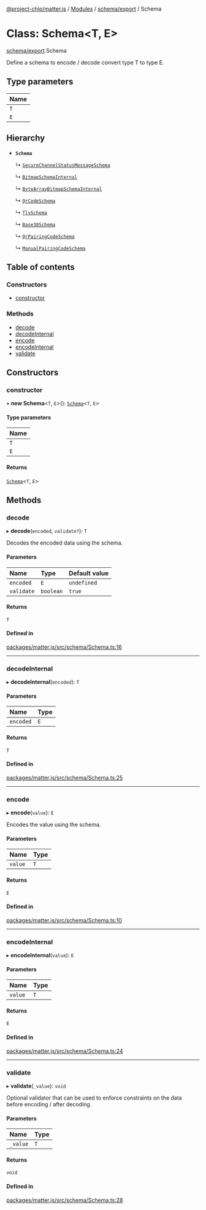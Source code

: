 [@project-chip/matter.js](../README.md) / [Modules](../modules.md) / [schema/export](../modules/schema_export.md) / Schema

# Class: Schema\<T, E\>

[schema/export](../modules/schema_export.md).Schema

Define a schema to encode / decode convert type T to type E.

## Type parameters

| Name |
| :------ |
| `T` |
| `E` |

## Hierarchy

- **`Schema`**

  ↳ [`SecureChannelStatusMessageSchema`](protocol_securechannel_export.SecureChannelStatusMessageSchema.md)

  ↳ [`BitmapSchemaInternal`](schema_export.BitmapSchemaInternal.md)

  ↳ [`ByteArrayBitmapSchemaInternal`](schema_export.ByteArrayBitmapSchemaInternal.md)

  ↳ [`QrCodeSchema`](schema_export.QrCodeSchema.md)

  ↳ [`TlvSchema`](tlv_export.TlvSchema.md)

  ↳ [`Base38Schema`](schema_export._internal_.Base38Schema.md)

  ↳ [`QrPairingCodeSchema`](schema_export._internal_.QrPairingCodeSchema.md)

  ↳ [`ManualPairingCodeSchema`](schema_export._internal_.ManualPairingCodeSchema.md)

## Table of contents

### Constructors

- [constructor](schema_export.Schema.md#constructor)

### Methods

- [decode](schema_export.Schema.md#decode)
- [decodeInternal](schema_export.Schema.md#decodeinternal)
- [encode](schema_export.Schema.md#encode)
- [encodeInternal](schema_export.Schema.md#encodeinternal)
- [validate](schema_export.Schema.md#validate)

## Constructors

### constructor

• **new Schema**\<`T`, `E`\>(): [`Schema`](schema_export.Schema.md)\<`T`, `E`\>

#### Type parameters

| Name |
| :------ |
| `T` |
| `E` |

#### Returns

[`Schema`](schema_export.Schema.md)\<`T`, `E`\>

## Methods

### decode

▸ **decode**(`encoded`, `validate?`): `T`

Decodes the encoded data using the schema.

#### Parameters

| Name | Type | Default value |
| :------ | :------ | :------ |
| `encoded` | `E` | `undefined` |
| `validate` | `boolean` | `true` |

#### Returns

`T`

#### Defined in

[packages/matter.js/src/schema/Schema.ts:16](https://github.com/project-chip/matter.js/blob/c0d55745d5279e16fdfaa7d2c564daa31e19c627/packages/matter.js/src/schema/Schema.ts#L16)

___

### decodeInternal

▸ **decodeInternal**(`encoded`): `T`

#### Parameters

| Name | Type |
| :------ | :------ |
| `encoded` | `E` |

#### Returns

`T`

#### Defined in

[packages/matter.js/src/schema/Schema.ts:25](https://github.com/project-chip/matter.js/blob/c0d55745d5279e16fdfaa7d2c564daa31e19c627/packages/matter.js/src/schema/Schema.ts#L25)

___

### encode

▸ **encode**(`value`): `E`

Encodes the value using the schema.

#### Parameters

| Name | Type |
| :------ | :------ |
| `value` | `T` |

#### Returns

`E`

#### Defined in

[packages/matter.js/src/schema/Schema.ts:10](https://github.com/project-chip/matter.js/blob/c0d55745d5279e16fdfaa7d2c564daa31e19c627/packages/matter.js/src/schema/Schema.ts#L10)

___

### encodeInternal

▸ **encodeInternal**(`value`): `E`

#### Parameters

| Name | Type |
| :------ | :------ |
| `value` | `T` |

#### Returns

`E`

#### Defined in

[packages/matter.js/src/schema/Schema.ts:24](https://github.com/project-chip/matter.js/blob/c0d55745d5279e16fdfaa7d2c564daa31e19c627/packages/matter.js/src/schema/Schema.ts#L24)

___

### validate

▸ **validate**(`_value`): `void`

Optional validator that can be used to enforce constraints on the data before encoding / after decoding.

#### Parameters

| Name | Type |
| :------ | :------ |
| `_value` | `T` |

#### Returns

`void`

#### Defined in

[packages/matter.js/src/schema/Schema.ts:28](https://github.com/project-chip/matter.js/blob/c0d55745d5279e16fdfaa7d2c564daa31e19c627/packages/matter.js/src/schema/Schema.ts#L28)
